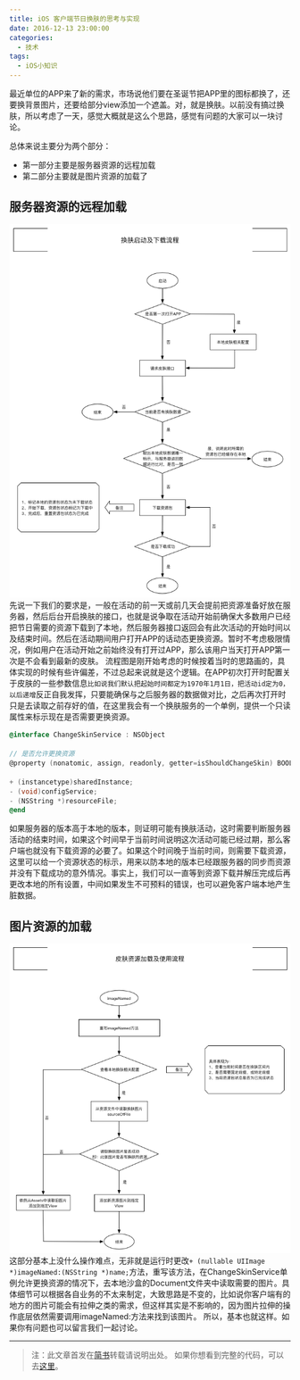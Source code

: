 ```yaml
---
title: iOS 客户端节日换肤的思考与实现
date: 2016-12-13 23:00:00
categories:
  - 技术
tags:
  - iOS小知识
---
```

最近单位的APP来了新的需求，市场说他们要在圣诞节把APP里的图标都换了，还要换背景图片，还要给部分view添加一个遮盖。对，就是换肤。以前没有搞过换肤，所以考虑了一天，感觉大概就是这么个思路，感觉有问题的大家可以一块讨论。

总体来说主要分为两个部分：

* 第一部分主要是服务器资源的远程加载
* 第二部分主要就是图片资源的加载了

## 服务器资源的远程加载

![资源加载](iOS-APP-change-theme/iOS-APP-change-theme-1.png)
先说一下我们的要求是，一般在活动的前一天或前几天会提前把资源准备好放在服务器，然后后台开启换肤的接口，也就是说争取在活动开始前确保大多数用户已经把节日需要的资源下载到了本地，然后服务器接口返回会有此次活动的开始时间以及结束时间。然后在活动期间用户打开APP的话动态更换资源。暂时不考虑极限情况，例如用户在活动开始之前始终没有打开过APP，那么该用户当天打开APP第一次是不会看到最新的皮肤。
流程图是刚开始考虑的时候按着当时的思路画的，具体实现的时候有些许偏差，不过总起来说就是这个逻辑。在APP初次打开时配置关于皮肤的一些参数信息`比如说我们默认把起始时间都定为1970年1月1日，把活动id定为0，以后递增`反正自我发挥，只要能确保与之后服务器的数据做对比，之后再次打开时只是去读取之前存好的值，在这里我会有一个换肤服务的一个单例，提供一个只读属性来标示现在是否需要更换资源。

```objective-c
@interface ChangeSkinService : NSObject

// 是否允许更换资源
@property (nonatomic, assign, readonly, getter=isShouldChangeSkin) BOOL shouldChangeSkin;

+ (instancetype)sharedInstance;
- (void)configService;
- (NSString *)resourceFile;
@end
```

如果服务器的版本高于本地的版本，则证明可能有换肤活动，这时需要判断服务器活动的结束时间，如果这个时间早于当前时间说明这次活动可能已经过期，那么客户端也就没有下载资源的必要了。如果这个时间晚于当前时间，则需要下载资源，这里可以给一个资源状态的标示，用来以防本地的版本已经跟服务器的同步而资源并没有下载成功的意外情况。事实上，我们可以一直等到资源下载并解压完成后再更改本地的所有设置，中间如果发生不可预料的错误，也可以避免客户端本地产生脏数据。

## 图片资源的加载

![图片加载](iOS-APP-change-theme/iOS-APP-change-theme-2.png)
这部分基本上没什么操作难点，无非就是运行时更改`+ (nullable UIImage *)imageNamed:(NSString *)name;`方法，重写该方法，在ChangeSkinService单例允许更换资源的情况下，去本地沙盒的Document文件夹中读取需要的图片。具体细节可以根据各自业务的不太来制定，大致思路是不变的，比如说你客户端有的地方的图片可能会有拉伸之类的需求，但这样其实是不影响的，因为图片拉伸的操作底层依然需要调用imageNamed:方法来找到该图片。
所以，基本也就这样。如果你有问题也可以留言我们一起讨论。

---
> 注：此文章首发在[简书](http://www.jianshu.com/p/0651cfcd53dd)转载请说明出处。
> 如果你想看到完整的代码，可以去[这里](https://github.com/agenric/ChangeSkin)。
